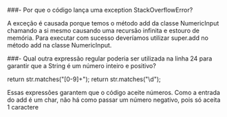 ###- Por que o código lança uma exception StackOverflowError?

A exceção é causada porque temos o método add da classe NumericInput chamando a si mesmo causando uma recursão infinita e estouro de memória.
Para executar com sucesso deveríamos utilizar super.add no método add na classe NumericInput.


###- Qual outra expressão regular poderia ser utilizada na linha 24 para garantir que a String é um número inteiro e positivo?

return str.matches("[0-9]+");
return str.matches("\\d");

Essas expressões garantem que o código aceite números. Como a entrada do add é um char, não há como passar um número negativo, pois só aceita 1 caractere

